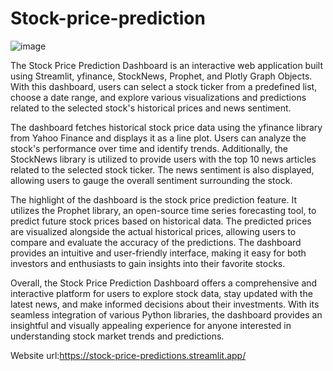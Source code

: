 # Stock-price-prediction

![image](https://github.com/sai-annadi/Stock-price-prediction/assets/111168434/196f775e-c320-427d-8402-80656605529a)

The Stock Price Prediction Dashboard is an interactive web application built using Streamlit, yfinance, StockNews, Prophet, and Plotly Graph Objects. With this dashboard, users can select a stock ticker from a predefined list, choose a date range, and explore various visualizations and predictions related to the selected stock's historical prices and news sentiment.

The dashboard fetches historical stock price data using the yfinance library from Yahoo Finance and displays it as a line plot. Users can analyze the stock's performance over time and identify trends. Additionally, the StockNews library is utilized to provide users with the top 10 news articles related to the selected stock ticker. The news sentiment is also displayed, allowing users to gauge the overall sentiment surrounding the stock.

The highlight of the dashboard is the stock price prediction feature. It utilizes the Prophet library, an open-source time series forecasting tool, to predict future stock prices based on historical data. The predicted prices are visualized alongside the actual historical prices, allowing users to compare and evaluate the accuracy of the predictions. The dashboard provides an intuitive and user-friendly interface, making it easy for both investors and enthusiasts to gain insights into their favorite stocks.

Overall, the Stock Price Prediction Dashboard offers a comprehensive and interactive platform for users to explore stock data, stay updated with the latest news, and make informed decisions about their investments. With its seamless integration of various Python libraries, the dashboard provides an insightful and visually appealing experience for anyone interested in understanding stock market trends and predictions.

Website url:https://stock-price-predictions.streamlit.app/


